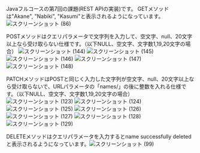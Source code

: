 Javaフルコースの第7回の課題(REST APIの実装)です。
GETメソッドは"Akane", "Nabiki", "Kasumi"と表示されるようになっています。![スクリーンショット (86)](https://user-images.githubusercontent.com/111167638/200169353-12beefcc-79f6-4171-94c0-faba2ce585d7.png)

POSTメソッドはクエリパラメータで文字列を入力して、空文字、null、20文字以上なら受け取らない仕様です。（以下NULL、空文字、文字数1,19,20文字の場合）
![スクリーンショット (144)](https://user-images.githubusercontent.com/111167638/208240312-4904ce6e-73a4-4c6a-bd36-016d98680908.png)
![スクリーンショット (145)](https://user-images.githubusercontent.com/111167638/208240314-0cf57e35-37c3-4a99-a7ed-079d9e25c3c1.png)
![スクリーンショット (146)](https://user-images.githubusercontent.com/111167638/208240316-7172c2eb-7f98-4d57-8bb3-db6ac611ebca.png)
![スクリーンショット (147)](https://user-images.githubusercontent.com/111167638/208240317-4f70b07c-2d5a-4bd9-848b-33d19cd9d80d.png)
![スクリーンショット (148)](https://user-images.githubusercontent.com/111167638/208240319-f9c809b1-364f-4cfb-88c9-29e78d52738f.png)



PATCHメソッドはPOSTと同じく入力した文字列が空文字、null、20文字以上なら受け取らないで、URLパラメータの「names/」の後に整数を入れる仕様です。（以下NULL、空文字、文字数1,19,20文字の場合）
![スクリーンショット (123)](https://user-images.githubusercontent.com/111167638/201895288-6198fad4-59d5-4a99-b444-c7406945802d.png)
![スクリーンショット (124)](https://user-images.githubusercontent.com/111167638/201895297-5f1f1714-ec45-437e-943a-77e7c977458b.png)
![スクリーンショット (125)](https://user-images.githubusercontent.com/111167638/201895300-09f2ffd2-d48d-4dda-bb2f-a1ec04d9b249.png)
![スクリーンショット (126)](https://user-images.githubusercontent.com/111167638/201895303-6b5a3008-c898-444b-aced-42f8944afce1.png)
![スクリーンショット (127)](https://user-images.githubusercontent.com/111167638/201895306-01120e44-1d79-4f22-a553-069ce05580ca.png)
![スクリーンショット (128)](https://user-images.githubusercontent.com/111167638/201895309-ed7ab341-4f19-402a-a87a-28837926c838.png)
![スクリーンショット (129)](https://user-images.githubusercontent.com/111167638/201895315-2a265f03-349a-498d-81e3-8c26eec359db.png)


DELETEメソッドはクエリパラメータを入力するとname successfully deletedと表示されるようになっています。![スクリーンショット (99)](https://user-images.githubusercontent.com/111167638/200169583-424ed335-7827-48b8-8deb-e2695445df0d.png)
